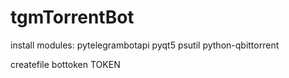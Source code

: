 # tgmTorrentBot
install modules:
pytelegrambotapi pyqt5 psutil python-qbittorrent

createfile bottoken TOKEN
